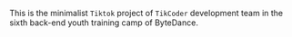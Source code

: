 This is the minimalist `Tiktok` project of `TikCoder` development team in the sixth back-end youth training camp of ByteDance.